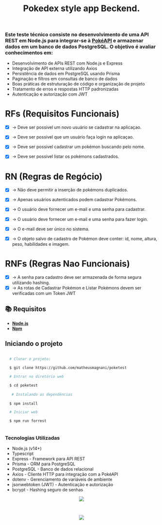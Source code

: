 <h1 align= center> Pokedex style app Beckend.</h1>

<br>

<h3>Este teste técnico consiste no desenvolvimento de uma API REST em Node.js para integrar-se à <a href="https://pokeapi.co">PokéAPI</a> e armazenar dados em um banco de dados PostgreSQL. O objetivo é avaliar conhecimentos em:</h3>

<ul>
  <li>Desenvolvimento de APIs REST com Node.js e Express</li>
  <li>Integração de API externa utilizando Axios</li>
  <li>Persistência de dados em PostgreSQL usando Prisma</li>
  <li>Paginação e filtros em consultas de banco de dados</li>
  <li>Boas práticas de estruturação de código e organização de projeto</li>
  <li>Tratamento de erros e respostas HTTP padronizadas</li>
  <li>Autenticação e autorização com JWT</li>
</ul>

# RFs (Requisitos Funcionais)

- [x] -> Deve ser possivel um novo usuário se cadastrar na aplicaçao.
- [x] -> Deve ser possivel que um usuário faça login na aplicaçao.
- [x] -> Deve ser possivel cadastrar um pokémon buscando pelo nome.
- [x] -> Deve ser possivel listar os pokémons cadastrados.


# RN (Regras de Regócio)

- [x] -> Não deve permitir a inserção de pokémons duplicados.
- [x] -> Apenas usuários autenticados podem cadastrar Pokémons.
- [x] -> O usuário deve fornecer um e-mail e uma senha para cadastrar.
- [x] -> O usuário deve fornecer um e-mail e uma senha para fazer login.
- [x] -> O e-mail deve ser único no sistema.
- [x] -> O objeto salvo de cadastro de Pokémon deve conter: id, nome, altura, peso, habilidades e imagem.



# RNFs (Regras Nao Funcionais)

- [x] -> A senha para cadastro deve ser armazenada de forma segura utilizando hashing.
- [x] -> As rotas de Cadastrar Pokémon e Listar Pokémons devem ser verificadas com um Token JWT

## :books: Requisitos


- [**Node.js**](https://nodejs.org/en/)
- [**Npm**](https://www.npmjs.com)

## Iniciando o projeto

```bash

  # Clonar o projeto:

  $ git clone https://github.com/matheusmagnani/poketest

  # Entrar no diretório web

  $ cd poketest
  
   # Instalando as dependências
   
  $ npm install 

  # Iniciar web

  $ npm run forrest
  

```

<h3>Tecnologias Utilizadas</h3>

<ul>
  <li>Node.js (v14+)</li>
  <li>Typescript</li>
  <li>Express - Framework para API REST</li>
  <li>Prisma - ORM para PostgreSQL</li>
  <li>PostgreSQL - Banco de dados relacional</li>
  <li>Axios - Cliente HTTP para integração com a PokéAPI</li>
  <li>dotenv - Gerenciamento de variáveis de ambiente</li>
  <li>jsonwebtoken (JWT) - Autenticação e autorização</li>
  <li>bcrypt - Hashing seguro de senhas</li>
</ul>

<p align="center">
  <a href="https://skillicons.dev">
    <img src="https://skillicons.dev/icons?i=nodejs,ts,prisma,express,docker" />
  </a>
</p>

<br>

<p align="center">
  <img src="http://img.shields.io/static/v1?label=STATUS&message=PRONTO&color=GREEN&style=for-the-badge"/>
</p>